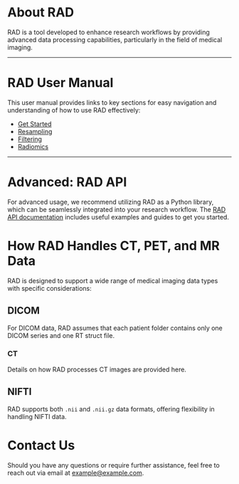 # About RAD

RAD is a tool developed to enhance research workflows by providing advanced data processing capabilities, particularly in the field of medical imaging.

---

# RAD User Manual

This user manual provides links to key sections for easy navigation and understanding of how to use RAD effectively:

- [Get Started](get_started.md)
- [Resampling](resampling.md)
- [Filtering](filtering.md)
- [Radiomics](radiomics.md)

---

# Advanced: RAD API

For advanced usage, we recommend utilizing RAD as a Python library, which can be seamlessly integrated into your research workflow. The [RAD API documentation](api.md) includes useful examples and guides to get you started.

# How RAD Handles CT, PET, and MR Data

RAD is designed to support a wide range of medical imaging data types with specific considerations:

## DICOM

For DICOM data, RAD assumes that each patient folder contains only one DICOM series and one RT struct file.

### CT

Details on how RAD processes CT images are provided here.

## NIFTI

RAD supports both `.nii` and `.nii.gz` data formats, offering flexibility in handling NIFTI data.

# Contact Us

Should you have any questions or require further assistance, feel free to reach out via email at [example@example.com](mailto:example@example.com).
